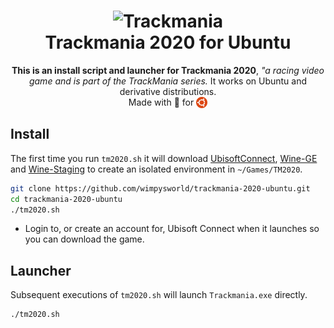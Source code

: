 <h1 align="center">
  <img src="https://upload.wikimedia.org/wikipedia/en/3/37/Logo_of_Trackmania_%282020%29.png" alt="Trackmania">
  <br />
  Trackmania 2020 for Ubuntu</i>
</h1>

<p align="center"><b>This is an install script and launcher for Trackmania 2020</b>, <i>"a racing video game and is part of the TrackMania series.</i> It works on Ubuntu and derivative distributions.
<br />
Made with 💝 for <img src=".github/ubuntu.png" align="top" width="18" /></p>

## Install

The first time you run `tm2020.sh` it will download [UbisoftConnect](https://ubisoftconnect.com/en-GB/), [Wine-GE](https://github.com/gloriouseggroll/wine-ge-custom) and [Wine-Staging](https://wiki.winehq.org/Wine-Staging) to
create an isolated environment in `~/Games/TM2020`.

```bash
git clone https://github.com/wimpysworld/trackmania-2020-ubuntu.git
cd trackmania-2020-ubuntu
./tm2020.sh
```

  * Login to, or create an account for, Ubisoft Connect when it launches so you can download the game.

## Launcher

Subsequent executions of `tm2020.sh` will launch `Trackmania.exe` directly.

```bash
./tm2020.sh
```
